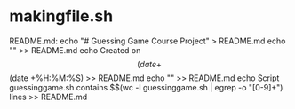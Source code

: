 # makingfile.sh
README.md:
	echo "# Guessing Game Course Project" > README.md
	echo "" >> README.md
	echo Created on $$(date +%D) at $$(date +%H:%M:%S) >> README.md
	echo "" >> README.md
	echo Script guessinggame.sh contains $$(wc -l guessinggame.sh | egrep -o "[0-9]+") lines >> README.md
